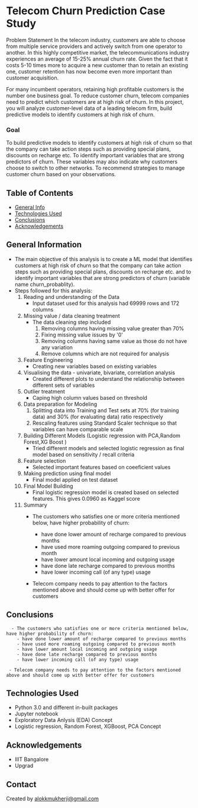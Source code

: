 # Telecom Churn Prediction Case Study 

Problem Statement
In the telecom industry, customers are able to choose from multiple service providers and actively switch from one operator to another. In this highly competitive market, the telecommunications industry experiences an average of 15-25% annual churn rate. Given the fact that it costs 5-10 times more to acquire a new customer than to retain an existing one, customer retention has now become even more important than customer acquisition.

For many incumbent operators, retaining high profitable customers is the number one business goal. To reduce customer churn, telecom companies need to predict which customers are at high risk of churn. In this project, you will analyze customer-level data of a leading telecom firm, build predictive models to identify customers at high risk of churn.<BR>

### Goal <BR>
To build predictive models to identify customers at high risk of churn so that the company can take action steps such as providing special plans, discounts on recharge etc. To identify important variables that are strong predictors of churn. These variables may also indicate why customers choose to switch to other networks. To recommend strategies to manage customer churn based on your observations.


## Table of Contents
* [General Info](#general-information)
* [Technologies Used](#technologies-used)
* [Conclusions](#conclusions)
* [Acknowledgements](#acknowledgements)

## General Information
- The main objective of this analysis is to create a ML model that identifies customers at high risk of churn so that the company can take action steps such as providing special plans, discounts on recharge etc. and to identify important variables that are strong predictors of churn (variable name churn_probablity). 
- Steps followed for this analysis: 
  1. Reading and understanding of the Data
     - Input dataset used for this analysis had 69999 rows and 172 columns
  2. Missing value / data cleaning treatment
     - The data cleaning step included
        1. Removing columns having missing value greater than 70% 
        2. Fixing missing value issues by '0'
        3. Removing columns having same value as those do not have any variation
        4. Remove columns which are not required for analysis
  3. Feature Engineering
     - Creating new variables based on existing variables
  4. Visualising the data - univariate, bivariate, correlation analysis
     -  Created different plots to understand the relationship between different sets of variables
  5. Outlier treatment
     -  Caping high column values based on threshold
  3. Data preparation for Modeling
        1. Splitting data into Training and Test sets at 70% (for training data) and 30% (for evaluating data) ratio respectively
        3. Rescaling features using Standard Scaler technique so that variables can have comparable scale 
  4. Building Different Models (Logistic regression with PCA,Random Forest,XG Boost )
      - Tried different models and selected logistic regression as final model based on sensitivity / recall criteria
  5. Feature selection
      - Selected important features based on coeeficient values 
  6. Making prediction using final model
      - Final model applied on test dataset
  7. Final Model Building
      - Final logistic regression model is created based on selected features. This gives 0.0960 as Kaggel score 
  8. Summary
      - The customers who satisfies one or more criteria mentioned below, have higher probability of churn:
        - have done lower amount of recharge compared to previous months
        - have used more roaming outgoing compared to previous month
        - have lower amount local incoming and outgoing usage
        - have done late recharge compared to previous months
        - have lower incoming call (of any type) usage
          
     - Telecom company needs to pay attention to the factors mentioned above and should come up with better offer for customers


   
 

<!-- You don't have to answer all the questions - just the ones relevant to your project. -->

## Conclusions
      - The customers who satisfies one or more criteria mentioned below, have higher probability of churn:
        - have done lower amount of recharge compared to previous months
        - have used more roaming outgoing compared to previous month
        - have lower amount local incoming and outgoing usage
        - have done late recharge compared to previous months
        - have lower incoming call (of any type) usage
        
     - Telecom company needs to pay attention to the factors mentioned above and should come up with better offer for customers

  

<!-- You don't have to answer all the questions - just the ones relevant to your project. -->


## Technologies Used
- Python 3.0 and different in-built packages
- Jupyter notebook
- Exploratory Data Anlysis (EDA) Concept
- Logistic regression, Random Forest, XGBoost, PCA Concept

<!-- As the libraries versions keep on changing, it is recommended to mention the version of library used in this project -->

## Acknowledgements

- IIIT Bangalore
- Upgrad 


## Contact
Created by alokkmukherji@gmail.com 


<!-- Optional -->
<!-- ## License -->
<!-- This project is open source and available under the [... License](). -->

<!-- You don't have to include all sections - just the one's relevant to your project -->
